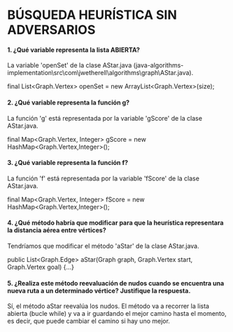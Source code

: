 # BÚSQUEDA HEURÍSTICA SIN ADVERSARIOS
#### 1. ¿Qué variable representa la lista ABIERTA?
  La variable 'openSet' de la clase AStar.java (java-algorithms-implementation\src\com\jwetherell\algorithms\graph\AStar.java).

  final List<Graph.Vertex<T>> openSet = new ArrayList<Graph.Vertex<T>>(size);

#### 2. ¿Qué variable representa la función g?
  La función 'g' está representada por la variable 'gScore' de la clase AStar.java.
  
  final Map<Graph.Vertex<T>, Integer> gScore = new HashMap<Graph.Vertex<T>,Integer>();

#### 3. ¿Qué variable representa la función f?
  La función 'f' está representada por la variable 'fScore' de la clase AStar.java.
  
  final Map<Graph.Vertex<T>, Integer> fScore = new HashMap<Graph.Vertex<T>,Integer>();

#### 4. ¿Qué método habría que modificar para que la heurística representara la distancia aérea entre vértices?
  Tendríamos que modificar el método 'aStar' de la clase AStar.java.
  
  public List<Graph.Edge<T>> aStar(Graph<T> graph, Graph.Vertex<T> start, Graph.Vertex<T> goal) {...}

#### 5. ¿Realiza este método reevaluación de nudos cuando se encuentra una nueva ruta a un determinado vértice? Justifique la respuesta.
  Sí, el método aStar reevalúa los nudos.
  El método va a recorrer la lista abierta (bucle while) y va a ir guardando el mejor camino hasta el momento, es decir, que puede cambiar el camino si hay uno mejor.

